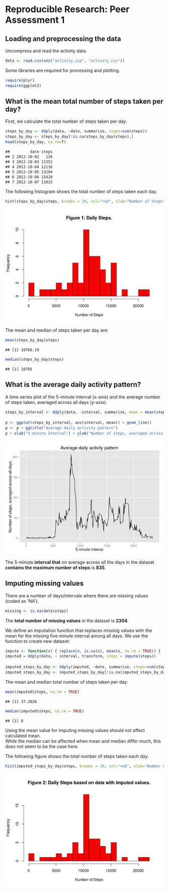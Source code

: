 # Reproducible Research: Peer Assessment 1

## Loading and preprocessing the data

Uncompress and read the activity data.

```r
data <- read.csv(unz("activity.zip", "activity.csv"))
```

Some libraries are required for processing and plotting.

```r
require(plyr)
require(ggplot2)
```

## What is the mean total number of steps taken per day?

First, we calculate the total number of steps taken per day.


```r
steps_by_day <- ddply(data, ~date, summarize, steps=sum(steps))
steps_by_day <- steps_by_day[!is.na(steps_by_day$steps),]
head(steps_by_day, na.rm=T)
```

```
##         date steps
## 2 2012-10-02   126
## 3 2012-10-03 11352
## 4 2012-10-04 12116
## 5 2012-10-05 13294
## 6 2012-10-06 15420
## 7 2012-10-07 11015
```

The following histogram shows the total number of steps taken each day.


```r
hist(steps_by_day$steps, breaks = 30, col="red", xlab="Number of Steps", main="Figure 1: Daily Steps.")
```

![](PA1_template_files/figure-html/unnamed-chunk-4-1.png) 

The mean and median of steps taken per day are:


```r
mean(steps_by_day$steps)
```

```
## [1] 10766.19
```


```r
median(steps_by_day$steps)
```

```
## [1] 10765
```


## What is the average daily activity pattern?

A time series plot of the 5-minute interval (x-axis) and the average number of steps taken, averaged across all days (y-axis).


```r
steps_by_interval <- ddply(data, ~interval, summarise, mean = mean(steps, na.rm = T))

p <- ggplot(steps_by_interval, aes(interval, mean)) + geom_line()
p <- p + ggtitle("Average daily activity pattern")
p + xlab("5-minute Interval") + ylab("Number of steps, averaged across all days.")
```

![](PA1_template_files/figure-html/unnamed-chunk-7-1.png) 

The 5-minute **interval that** on average across all the days in the dataset **contains the maximum number of steps** is **835**.

## Imputing missing values

There are a number of days/intervals where there are missing values (coded as 'NA').


```r
missing <- is.na(data$steps)
```

The **total number of missing values** in the dataset is **2304**.

We define an imputation function that replaces missing values with the mean for the missing five minute interval among all days. We use the function to create new dataset:


```r
impute <- function(x) { replace(x, is.na(x), mean(x, na.rm = TRUE)) }
imputed = ddply(data, ~ interval, transform, steps = impute(steps))

imputed_steps_by_day <- ddply(imputed, ~date, summarize, steps=sum(steps))
imputed_steps_by_day <- imputed_steps_by_day[!is.na(imputed_steps_by_day$steps),]
```

The mean and median total number of steps taken per day:

```r
mean(imputed$steps, na.rm = TRUE)
```

```
## [1] 37.3826
```

```r
median(imputed$steps, na.rm = TRUE)
```

```
## [1] 0
```

Using the mean value for imputing missing values should not affect calculated mean.  
While the median can be affected when mean and median differ much, this does not seem to be the case here.

The following figure shows the total number of steps taken each day.


```r
hist(imputed_steps_by_day$steps, breaks = 30, col="red", xlab="Number of Steps", main="Figure 2: Daily Steps based on data with imputed values.")
```

![](PA1_template_files/figure-html/unnamed-chunk-12-1.png) 
